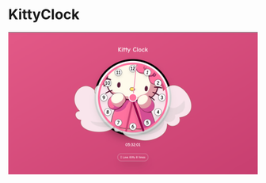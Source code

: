 # KittyClock

![KittyClock](https://raw.githubusercontent.com/AndreaManuppelli/KittyClock/refs/heads/main/docs/img/preview-min.png)
